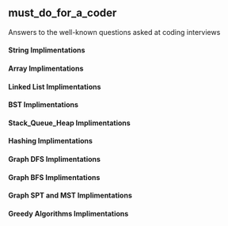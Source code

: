 ## must_do_for_a_coder
Answers to the well-known questions asked at coding interviews

#### String Implimentations
#### Array Implimentations
#### Linked List Implimentations
#### BST Implimentations
#### Stack_Queue_Heap Implimentations
#### Hashing Implimentations
#### Graph DFS Implimentations
#### Graph BFS Implimentations
#### Graph SPT and MST Implimentations
#### Greedy Algorithms Implimentations
